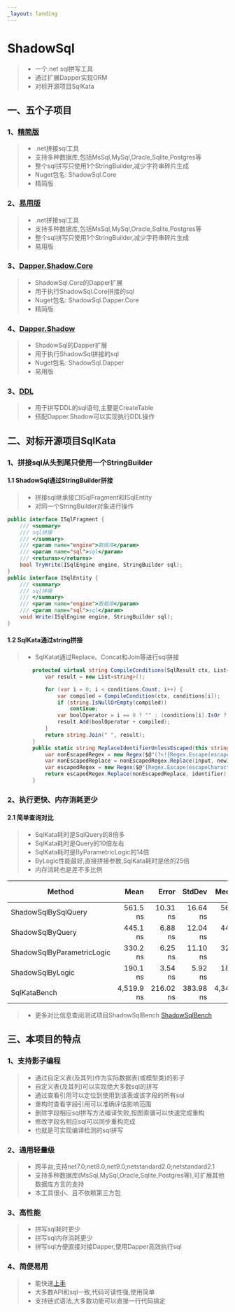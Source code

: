 ```yaml
---
_layout: landing
---
```


# ShadowSql
>* 一个.net sql拼写工具
>* 通过扩展Dapper实现ORM
>* 对标开源项目SqlKata

## 一、五个子项目
### 1、[精简版](./shadowcore/index.md)
>* .net拼接sql工具
>* 支持多种数据库,包括MsSql,MySql,Oracle,Sqlite,Postgres等
>* 整个sql拼写只使用1个StringBuilder,减少字符串碎片生成
>* Nuget包名: ShadowSql.Core
>* 精简版

### 2、[易用版](./shadow/index.md)
>* .net拼接sql工具
>* 支持多种数据库,包括MsSql,MySql,Oracle,Sqlite,Postgres等
>* 整个sql拼写只使用1个StringBuilder,减少字符串碎片生成
>* 易用版

### 3、[Dapper.Shadow.Core](./dappercore/index.md)
>* ShadowSql.Core的Dapper扩展
>* 用于执行ShadowSql.Core拼接的sql
>* Nuget包名: ShadowSql.Dapper.Core
>* 精简版

### 4、[Dapper.Shadow](./dapper/index.md)
>* ShadowSql的Dapper扩展
>* 用于执行ShadowSql拼接的sql
>* Nuget包名: ShadowSql.Dapper
>* 易用版

### 3、[DDL](./ddl/index.md)
>* 用于拼写DDL的sql语句,主要是CreateTable
>* 搭配Dapper.Shadow可以实现执行DDL操作


## 二、对标开源项目SqlKata
### 1、拼接sql从头到尾只使用一个StringBuilder
#### 1.1 ShadowSql通过StringBuilder拼接
>* 拼接sql继承接口ISqlFragment和ISqlEntity
>* 对同一个StringBuilder对象进行操作

~~~csharp
public interface ISqlFragment {
    /// <summary>
    /// sql拼接
    /// </summary>
    /// <param name="engine">数据库</param>
    /// <param name="sql">sql</param>
    /// <returns></returns>
    bool TryWrite(ISqlEngine engine, StringBuilder sql);
}
public interface ISqlEntity {
    /// <summary>
    /// sql拼接
    /// </summary>
    /// <param name="engine">数据库</param>
    /// <param name="sql">sql</param>
    void Write(ISqlEngine engine, StringBuilder sql);
}
~~~

#### 1.2 SqlKata通过string拼接
>* SqlKatat通过Replace、Concat和Join等进行sql拼接
~~~csharp
        protected virtual string CompileConditions(SqlResult ctx, List<AbstractCondition> conditions) {
            var result = new List<string>();

            for (var i = 0; i < conditions.Count; i++) {
                var compiled = CompileCondition(ctx, conditions[i]);
                if (string.IsNullOrEmpty(compiled))
                    continue;
                var boolOperator = i == 0 ? "" : (conditions[i].IsOr ? "OR " : "AND ");
                result.Add(boolOperator + compiled);
            }
            return string.Join(" ", result);
        }
        public static string ReplaceIdentifierUnlessEscaped(this string input, string escapeCharacter, string identifier, string newIdentifier) {
            var nonEscapedRegex = new Regex($@"(?<!{Regex.Escape(escapeCharacter)}){Regex.Escape(identifier)}");
            var nonEscapedReplace = nonEscapedRegex.Replace(input, newIdentifier);
            var escapedRegex = new Regex($@"{Regex.Escape(escapeCharacter)}{Regex.Escape(identifier)}");
            return escapedRegex.Replace(nonEscapedReplace, identifier);
        }
~~~

### 2、执行更快、内存消耗更少
#### 2.1 简单查询对比
>* SqlKata耗时是SqlQuery的8倍多
>* SqlKata耗时是Query的10倍左右
>* SqlKata耗时是ByParametricLogic的14倍
>* ByLogic性能最好,直接拼接参数,SqlKata耗时是他的25倍
>* 内存消耗也是差不多比例

| Method                     | Mean       | Error     | StdDev    | Median     | Ratio | RatioSD | Gen0   | Allocated | Alloc Ratio |
|--------------------------- |-----------:|----------:|----------:|-----------:|------:|--------:|-------:|----------:|------------:|
| ShadowSqlBySqlQuery        |   561.5 ns |  10.31 ns |  16.64 ns |   560.8 ns |  0.13 |    0.01 |      - |    1680 B |        0.13 |
| ShadowSqlByQuery           |   445.1 ns |   6.88 ns |  12.04 ns |   443.1 ns |  0.10 |    0.01 |      - |    1488 B |        0.12 |
| ShadowSqlByParametricLogic |   330.2 ns |   6.25 ns |  11.10 ns |   328.6 ns |  0.07 |    0.01 |      - |    1112 B |        0.09 |
| ShadowSqlByLogic           |   190.1 ns |   3.54 ns |   5.92 ns |   188.1 ns |  0.04 |    0.00 |      - |     608 B |        0.05 |
| SqlKataBench               | 4,519.9 ns | 216.02 ns | 383.98 ns | 4,347.3 ns |  1.01 |    0.11 | 0.7000 |   12712 B |        1.00 |

>* 更多对比信息查阅测试项目ShadowSqlBench
>[ShadowSqlBench](https://github.com/donetsoftwork/Shadow/tree/master/Benchmarks/ShadowSqlBench)

## 三、本项目的特点
### 1、支持影子编程
>* 通过自定义表(及其列)作为实际数据表(或模型类)的影子
>* 自定义表(及其列)可以实现绝大多数sql的拼写
>* 通过查看引用可以定位到使用到该表或该字段的所有sql
>* 重构时查看字段引用可以准确评估影响范围
>* 删除字段相应sql拼写方法编译失败,按图索骥可以快速完成重构
>* 修改字段名相应sql可以同步重构完成
>* 也就是可实现编译检测的sql拼写

### 2、通用轻量级
>* 跨平台,支持net7.0;net8.0;net9.0;netstandard2.0;netstandard2.1
>* 支持多种数据库(MsSql,MySql,Oracle,Sqlite,Postgres等),可扩展其他数据库方言的支持
>* 本工具很小、且不依赖第三方包

### 3、高性能
>* 拼写sql耗时更少
>* 拼写sql内存消耗更少
>* 拼写sql方便直接对接Dapper,使用Dapper高效执行sql

### 4、简便易用
>* 能快速[上手](./getting-started.md)
>* 大多数API和sql一致,代码可读性强,使用简单
>* 支持链式语法,大多数功能可以直接一行代码搞定
